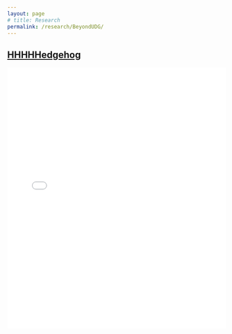 ```yaml
---
layout: page
# title: Research
permalink: /research/BeyondUDG/
---
```

<head>
    <link rel="stylesheet" type="text/css" href="../../css/display.css">
    <style>
    .galaxies {
      padding: 10px;
      }
    </style>
    <meta charset="UTF-8">
    <meta name="viewport" content="width=device-width, initial-scale=1.0">
</head>

## [HHHHHedgehog](https://arxiv.org/abs/2210.14994)

<iframe src="environment.html" width="100%" height="600px" frameborder="0"></iframe>

